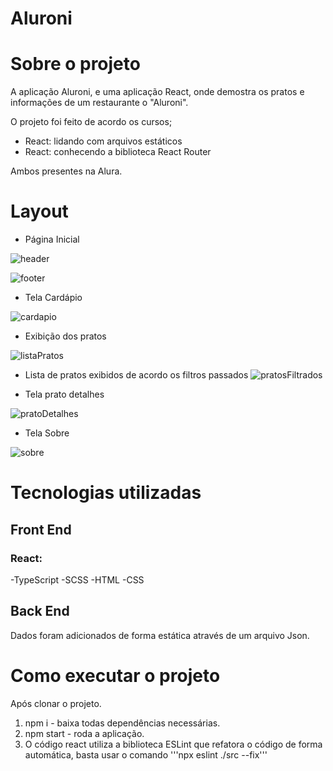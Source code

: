 # Aluroni

# Sobre o projeto 
A aplicação Aluroni, e uma aplicação React, onde demostra os pratos e informações de um restaurante o "Aluroni".

O projeto foi feito de acordo os cursos;
- React: lidando com arquivos estáticos
- React: conhecendo a biblioteca React Router
  
 Ambos presentes na Alura.

# Layout

- Página Inicial
  
![header](https://github.com/luc05/Aluroni/assets/27972551/8d21ec6b-cfc9-4ff6-bb42-ca1c6998d96a)

![footer](https://github.com/luc05/Aluroni/assets/27972551/7471f793-9fb1-43fd-89f7-a78aba7d6b0a)

- Tela Cardápio
  
![cardapio](https://github.com/luc05/Aluroni/assets/27972551/f6021652-dee8-4fb9-8631-9c152c73f023)

- Exibição dos pratos

![listaPratos](https://github.com/luc05/Aluroni/assets/27972551/c18c5330-2bb7-46b3-9dac-c5f6907a8571)

- Lista de pratos exibidos de acordo os filtros passados
![pratosFiltrados](https://github.com/luc05/Aluroni/assets/27972551/c3e65488-fb2e-4c52-94ca-aff799463f55)

- Tela prato detalhes
  
![pratoDetalhes](https://github.com/luc05/Aluroni/assets/27972551/b881cf1c-743f-4426-a081-64bdd0d369b1)

- Tela Sobre
  
![sobre](https://github.com/luc05/Aluroni/assets/27972551/aceeaf04-6b5d-4dae-8efa-aeaf7d33c746)


# Tecnologias utilizadas

## Front End

### React:
-TypeScript
-SCSS
-HTML
-CSS

## Back End
Dados foram adicionados de forma estática através de um arquivo Json.

# Como executar o projeto

Após clonar o projeto.
1) npm i - baixa todas dependências necessárias.
2) npm start - roda a aplicação.
3) O código react utiliza a biblioteca ESLint que refatora o código de forma automática, basta usar o comando '''npx eslint ./src --fix'''
